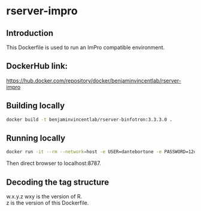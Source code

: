 # rserver-impro

## Introduction
This Dockerfile is used to run an ImPro compatible environment.


## DockerHub link:  
https://hub.docker.com/repository/docker/benjaminvincentlab/rserver-impro   


## Building locally
```bash
docker build -t benjaminvincentlab/rserver-binfotron:3.3.3.0 .
```

## Running locally
```bash
docker run -it --rm --network=host -e USER=dantebortone -e PASSWORD=12qwaszx -p 8787:8787 benjamin-vincent-lab/impro:3.3.3.0
```
Then direct browser to localhost:8787.  


## Decoding the tag structure
w.x.y.z
wxy is the version of R.  
z is the version of this Dockerfile.  
